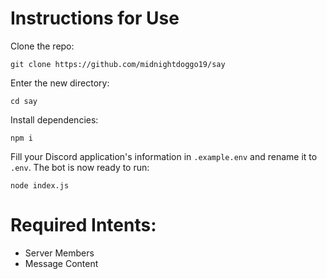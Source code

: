 # Instructions for Use

Clone the repo:
```
git clone https://github.com/midnightdoggo19/say
```
Enter the new directory:
```
cd say
```
Install dependencies:
```
npm i
```
Fill your Discord application's information in `.example.env` and rename it to `.env`. The bot is now ready to run:
```
node index.js
```
# Required Intents:
* Server Members
* Message Content
